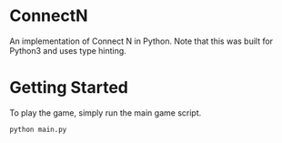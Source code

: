 # ConnectN
An implementation of Connect N in Python. Note that this was built for Python3 and uses type hinting.

# Getting Started

To play the game, simply run the main game script.

	python main.py

